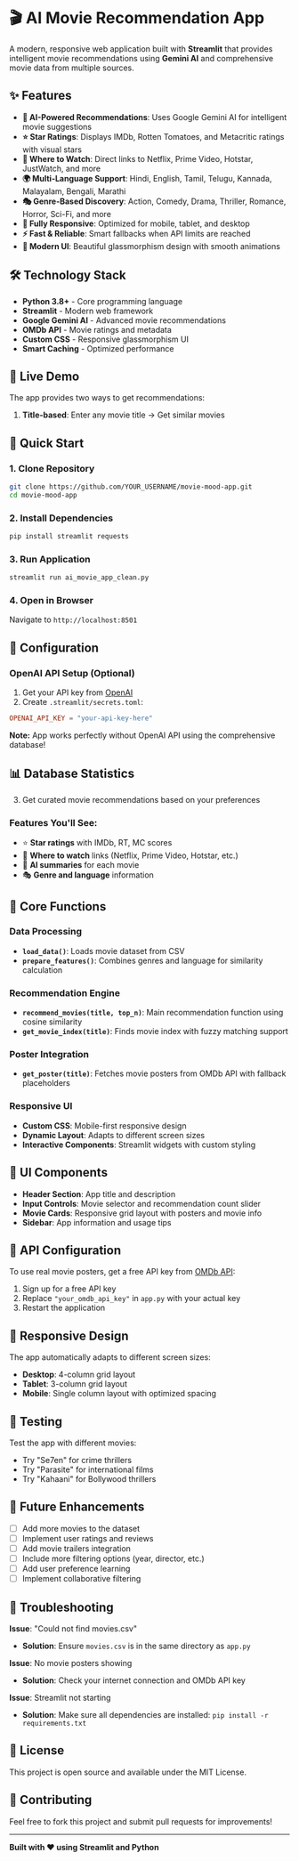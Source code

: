 # 🎬 AI Movie Recommendation App

A modern, responsive web application built with **Streamlit** that provides intelligent movie recommendations using **Gemini AI** and comprehensive movie data from multiple sources.

## ✨ Features

- **🤖 AI-Powered Recommendations**: Uses Google Gemini AI for intelligent movie suggestions
- **⭐ Star Ratings**: Displays IMDb, Rotten Tomatoes, and Metacritic ratings with visual stars
- **🔗 Where to Watch**: Direct links to Netflix, Prime Video, Hotstar, JustWatch, and more
- **🌍 Multi-Language Support**: Hindi, English, Tamil, Telugu, Kannada, Malayalam, Bengali, Marathi
- **🎭 Genre-Based Discovery**: Action, Comedy, Drama, Thriller, Romance, Horror, Sci-Fi, and more
- **📱 Fully Responsive**: Optimized for mobile, tablet, and desktop
- **⚡ Fast & Reliable**: Smart fallbacks when API limits are reached
- **🎨 Modern UI**: Beautiful glassmorphism design with smooth animations

## 🛠️ Technology Stack

- **Python 3.8+** - Core programming language
- **Streamlit** - Modern web framework
- **Google Gemini AI** - Advanced movie recommendations
- **OMDb API** - Movie ratings and metadata
- **Custom CSS** - Responsive glassmorphism UI
- **Smart Caching** - Optimized performance

## 🚀 Live Demo

The app provides two ways to get recommendations:
1. **Title-based**: Enter any movie title → Get similar movies

## 🚀 Quick Start

### 1. Clone Repository
```bash
git clone https://github.com/YOUR_USERNAME/movie-mood-app.git
cd movie-mood-app
```

### 2. Install Dependencies
```bash
pip install streamlit requests
```

### 3. Run Application
```bash
streamlit run ai_movie_app_clean.py
```

### 4. Open in Browser
Navigate to `http://localhost:8501`

## 🔧 Configuration

### OpenAI API Setup (Optional)
1. Get your API key from [OpenAI](https://platform.openai.com/)
2. Create `.streamlit/secrets.toml`:
```toml
OPENAI_API_KEY = "your-api-key-here"
```

**Note:** App works perfectly without OpenAI API using the comprehensive database!

## 📊 Database Statistics
3. Get curated movie recommendations based on your preferences

### **Features You'll See:**
- ⭐ **Star ratings** with IMDb, RT, MC scores
- 🔗 **Where to watch** links (Netflix, Prime Video, Hotstar, etc.)
- 📝 **AI summaries** for each movie
- 🎭 **Genre and language** information

## 🔧 Core Functions

### Data Processing
- **`load_data()`**: Loads movie dataset from CSV
- **`prepare_features()`**: Combines genres and language for similarity calculation

### Recommendation Engine
- **`recommend_movies(title, top_n)`**: Main recommendation function using cosine similarity
- **`get_movie_index(title)`**: Finds movie index with fuzzy matching support

### Poster Integration
- **`get_poster(title)`**: Fetches movie posters from OMDb API with fallback placeholders

### Responsive UI
- **Custom CSS**: Mobile-first responsive design
- **Dynamic Layout**: Adapts to different screen sizes
- **Interactive Components**: Streamlit widgets with custom styling

## 🎨 UI Components

- **Header Section**: App title and description
- **Input Controls**: Movie selector and recommendation count slider
- **Movie Cards**: Responsive grid layout with posters and movie info
- **Sidebar**: App information and usage tips

## 🔑 API Configuration

To use real movie posters, get a free API key from [OMDb API](http://www.omdbapi.com/):

1. Sign up for a free API key
2. Replace `"your_omdb_api_key"` in `app.py` with your actual key
3. Restart the application

## 📱 Responsive Design

The app automatically adapts to different screen sizes:
- **Desktop**: 4-column grid layout
- **Tablet**: 3-column grid layout  
- **Mobile**: Single column layout with optimized spacing

## 🧪 Testing

Test the app with different movies:
- Try "Se7en" for crime thrillers
- Try "Parasite" for international films
- Try "Kahaani" for Bollywood thrillers

## 🔮 Future Enhancements

- [ ] Add more movies to the dataset
- [ ] Implement user ratings and reviews
- [ ] Add movie trailers integration
- [ ] Include more filtering options (year, director, etc.)
- [ ] Add user preference learning
- [ ] Implement collaborative filtering

## 🐛 Troubleshooting

**Issue**: "Could not find movies.csv"
- **Solution**: Ensure `movies.csv` is in the same directory as `app.py`

**Issue**: No movie posters showing
- **Solution**: Check your internet connection and OMDb API key

**Issue**: Streamlit not starting
- **Solution**: Make sure all dependencies are installed: `pip install -r requirements.txt`

## 📄 License

This project is open source and available under the MIT License.

## 🤝 Contributing

Feel free to fork this project and submit pull requests for improvements!

---

**Built with ❤️ using Streamlit and Python**
